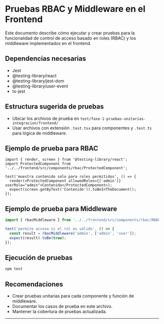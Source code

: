 # Pruebas RBAC y Middleware en el Frontend

Este documento describe cómo ejecutar y crear pruebas para la funcionalidad de control de acceso basado en roles (RBAC) y los middleware implementados en el frontend.

## Dependencias necesarias
- Jest
- @testing-library/react
- @testing-library/jest-dom
- @testing-library/user-event
- ts-jest

## Estructura sugerida de pruebas
- Ubicar los archivos de prueba en `test/fase-1-pruebas-unitarias-integracion/frontend/`
- Usar archivos con extensión `.test.tsx` para componentes y `.test.ts` para lógica de middleware.

## Ejemplo de prueba para RBAC
```tsx
import { render, screen } from '@testing-library/react';
import ProtectedComponent from '../../frontend/src/components/rbac/ProtectedComponent';

test('muestra contenido solo para roles permitidos', () => {
  render(<ProtectedComponent allowedRoles={['admin']} userRole="admin">Contenido</ProtectedComponent>);
  expect(screen.getByText('Contenido')).toBeInTheDocument();
});
```

## Ejemplo de prueba para Middleware
```ts
import { rbacMiddleware } from '../../frontend/src/components/rbac/RBACLayout';

test('permite acceso si el rol es válido', () => {
  const result = rbacMiddleware('admin', ['admin', 'user']);
  expect(result).toBe(true);
});
```

## Ejecución de pruebas
```bash
npm test
```

## Recomendaciones
- Crear pruebas unitarias para cada componente y función de middleware.
- Documentar los casos de prueba en este archivo.
- Mantener la cobertura de pruebas actualizada.

---
